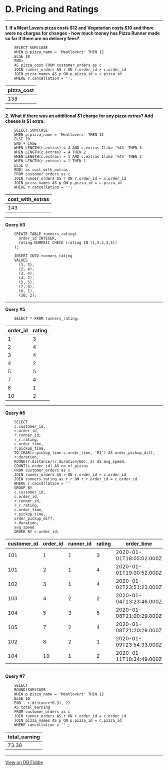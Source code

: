# D. Pricing and Ratings
---

**1. If a Meat Lovers pizza costs $12 and Vegetarian costs $10 and there were no charges for changes - how much money has Pizza Runner made so far if there are no delivery fees?**

```
    SELECT SUM(CASE 
    WHEN p.pizza_name = 'Meatlovers' THEN 12
    ELSE 10
    END)
    AS pizza_cost FROM customer_orders as c
    JOIN runner_orders AS r ON r.order_id = c.order_id
    JOIN pizza_names AS p ON p.pizza_id = c.pizza_id
    WHERE r.cancellation = '';
```

| pizza_cost |
| ---------- |
| 138        |

---
**2. What if there was an additional $1 charge for any pizza extras? Add cheese is $1 extra.**

```
    SELECT SUM(CASE 
    WHEN p.pizza_name = 'Meatlovers' THEN 12
    ELSE 10
    END + CASE 
    WHEN LENGTH(c.extras) = 4 AND c.extras Ilike '%4%' THEN 3
    WHEN LENGTH(c.extras) = 4 THEN 2
    WHEN LENGTH(c.extras) = 1 AND c.extras Ilike '%4%' THEN 2
    WHEN LENGTH(c.extras) = 1 THEN 1
    ELSE 0
    END) as cost_with_extras
    FROM customer_orders as c
    JOIN runner_orders AS r ON r.order_id = c.order_id
    JOIN pizza_names AS p ON p.pizza_id = c.pizza_id
    WHERE r.cancellation = '';
```

| cost_with_extras |
| ---------------- |
| 143              |

---
**Query #3**

```
    CREATE TABLE runners_rating(
      order_id INTEGER,
      rating NUMERIC CHECK (rating IN (1,2,3,4,5))
    );

    INSERT INTO runners_rating
    VALUES
      (1, 3),
      (2, 4),
      (3, 4),
      (4, 2),
      (5, 5),
      (7, 4),
      (8, 1),
      (10, 2);
```
---
**Query #5**

```
    SELECT * FROM runners_rating;
```

| order_id | rating |
| -------- | ------ |
| 1        | 3      |
| 2        | 4      |
| 3        | 4      |
| 4        | 2      |
| 5        | 5      |
| 7        | 4      |
| 8        | 1      |
| 10       | 2      |

---
**Query #6**

```
    SELECT 
    c.customer_id, 
    c.order_id, 
    r.runner_id, 
    r_r.rating, 
    c.order_time, 
    r.pickup_time, 
    TO_CHAR(r.pickup_time-c.order_time, 'MI') AS order_pickup_diff, 
    r.duration, 
    ROUND(r.distance/(r.duration/60), 2) AS avg_speed, 
    COUNT(c.order_id) AS no_of_pizzas
    FROM customer_orders as c
    JOIN runner_orders AS r ON r.order_id = c.order_id
    JOIN runners_rating as r_r ON r_r.order_id = c.order_id
    WHERE r.cancellation = ''
    GROUP BY 
    c.customer_id, 
    c.order_id, 
    r.runner_id, 
    r_r.rating, 
    c.order_time, 
    r.pickup_time, 
    order_pickup_diff, 
    r.duration, 
    avg_speed
    ORDER BY c.order_id;
```

| customer_id | order_id | runner_id | rating | order_time               | pickup_time              | order_pickup_diff | duration | avg_speed | no_of_pizzas |
| ----------- | -------- | --------- | ------ | ------------------------ | ------------------------ | ----------------- | -------- | --------- | ------------ |
| 101         | 1        | 1         | 3      | 2020-01-01T18:05:02.000Z | 2020-01-01T18:15:34.000Z | 10                | 32       | 37.50     | 1            |
| 101         | 2        | 1         | 4      | 2020-01-01T19:00:52.000Z | 2020-01-01T19:10:54.000Z | 10                | 27       | 44.44     | 1            |
| 102         | 3        | 1         | 4      | 2020-01-02T23:51:23.000Z | 2020-01-03T00:12:37.000Z | 21                | 20       | 40.20     | 2            |
| 103         | 4        | 2         | 2      | 2020-01-04T13:23:46.000Z | 2020-01-04T13:53:03.000Z | 29                | 40       | 35.10     | 3            |
| 104         | 5        | 3         | 5      | 2020-01-08T21:00:29.000Z | 2020-01-08T21:10:57.000Z | 10                | 15       | 40.00     | 1            |
| 105         | 7        | 2         | 4      | 2020-01-08T21:20:29.000Z | 2020-01-08T21:30:45.000Z | 10                | 25       | 60.00     | 1            |
| 102         | 8        | 2         | 1      | 2020-01-09T23:54:33.000Z | 2020-01-10T00:15:02.000Z | 20                | 15       | 93.60     | 1            |
| 104         | 10       | 1         | 2      | 2020-01-11T18:34:49.000Z | 2020-01-11T18:50:20.000Z | 15                | 10       | 60.00     | 2            |

---
**Query #7**

```
    SELECT 
    ROUND(SUM(CASE 
    WHEN p.pizza_name = 'Meatlovers' THEN 12
    ELSE 10
    END - r.distance*0.3), 2)
    AS total_earning
    FROM customer_orders as c
    JOIN runner_orders AS r ON r.order_id = c.order_id
    JOIN pizza_names AS p ON p.pizza_id = c.pizza_id
    WHERE cancellation = '' ;
```

| total_earning |
| ------------- |
| 73.38         |

---

[View on DB Fiddle](https://www.db-fiddle.com/f/7VcQKQwsS3CTkGRFG7vu98/65)
